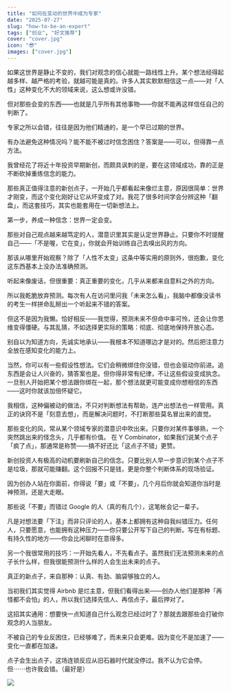 ```yaml
---
title: "如何在变动的世界中成为专家"
date: "2025-07-27"
slug: "how-to-be-an-expert"
tags: ["创业", "好文推荐"]
cover: "cover.jpg"
icon: "😎"
images: ["cover.jpg"]
---
```

如果这世界是静止不变的，我们对观念的信心就能一路线性上升。某个想法经得起越多样、越严格的考验，就越可能是真的。许多人其实默默相信这一点——对「人性」这种变化不大的领域来说，这么想或许没错。



但对那些会变的东西——也就是几乎所有其他事物——你就不能再这样信任自己的判断了。



专家之所以会错，往往是因为他们精通的，是一个早已过期的世界。



有办法避免这种情况吗？能不能不被过时信念困住？答案是——可以，但得靠一点方法。



我曾经花了将近十年投资早期新创，而颇具讽刺的是，要在这领域成功，靠的正是不断砍掉重练信念的能力。



那些真正值得注意的新创点子，一开始几乎都看起来像烂主意，原因很简单：世界才刚变，而这个变化刚好让它从坏变成了对。我花了很多时间学会分辨这种「翻盘」，而这套技巧，其实也能套用在一切新想法上。



第一步，养成一种信念：世界一定会变。



那些对自己观点越来越笃定的人，潜意识里其实是认定世界静止。只要你不时提醒自己——「不是喔，它在变」，你就会开始训练自己去嗅出风的方向。



那该从哪里开始观察？除了「人性不太变」这条中等实用的原则外，很抱歉，变化这东西基本上没办法准确预测。



听起来像废话，但很重要：真正重要的变化，几乎从来都来自意料之外的方向。



所以我乾脆放弃预测。每次有人在访问里问我「未来怎么看」，我脑中都像没读书的考生一样拼命乱掰出一个听起来不错的答案。



但这不是因为我懒。恰好相反——我觉得，预测未来不但命中率可怜，还会让你思维变得僵硬。与其乱猜，不如选择更实际的策略：彻底、彻底地保持开放心态。



别自以为知道方向，先诚实地承认——我根本不知道哪边才是对的。然后把注意力全放在感知变化的能力上。



当然，你可以有一些假设性想法。它们会稍微绑住你没错，但也会驱动你前进。追东西是会让人兴奋的，猜答案也是。但你得非常有纪律，不让这些假设变成执念。
一旦别人开始把某个想法跟你绑在一起，那个想法就更可能变成你想相信的东西——这时你就该加倍怀疑它。



我相信，这种偏被动的做法，不只对判断想法有帮助，连产出想法也一样管用。真正的诀窍不是「刻意去想」，而是解决问题时，不打断那些莫名冒出来的直觉。



那些变化的风，常从某个领域专家的潜意识中吹出来。只要你对某件事够熟，一个突然跳出来的怪念头，几乎都有价值。
在 Y Combinator，如果我们说某个点子「疯了点」，那通常是称赞——搞不好还比「这点子不错」更赞。



新创投资人有极高的动机要刷新自己的信念。只要比别人早一步意识到某个点子不是垃圾，那就可能赚翻。这个回报不只是钱，更是你整个判断体系的现场验证。



因为创办人站在你面前，你得说「要」或「不要」，几个月后你就会知道你当时是神预测，还是大走眼。



那些说「不要」而错过 Google 的人（真的有几个），这笔帐会记一辈子。



凡是对想法要「下注」而非只评论的人，基本上都拥有这种自我纠错压力。任何人，只要愿意，也能拥有这种压力——你只要公开写下自己的判断。写在有标题、有持久性的地方——你会比闲聊时在意得多。



另一个我很常用的技巧：一开始先看人，不先看点子。虽然我们无法预测未来的点子长什么样，但我很能预测什么样的人会生出未来的点子。



真正的新点子，来自那种：认真、有劲、脑袋够独立的人。



当初我们其实觉得 Airbnb 是烂主意，但我们看得出来——创办人他们是那种「再怪都不会怕」的人，所以我们选择先信人、再信点子，最后押对了。



这招其实通用：想要快一点知道自己什么观念已经过时了？那就去跟那些会打破你观念的人当朋友。



不被自己的专业反困住，已经够难了，而未来只会更难。因为变化不是加速了——变化一直都在加速。



点子会生出点子，这场连锁反应从旧石器时代就没停过。我不认为它会停。
但⋯⋯也许我会错。（最好是）




![](https://prod-files-secure.s3.us-west-2.amazonaws.com/112d0858-5090-4d34-a606-b75eb8d65fd2/46476355-9cf3-4e99-9b7a-3531bc426380/1000202064.png?X-Amz-Algorithm=AWS4-HMAC-SHA256&X-Amz-Content-Sha256=UNSIGNED-PAYLOAD&X-Amz-Credential=ASIAZI2LB4664PPP35W2%2F20250922%2Fus-west-2%2Fs3%2Faws4_request&X-Amz-Date=20250922T184215Z&X-Amz-Expires=3600&X-Amz-Security-Token=IQoJb3JpZ2luX2VjEKr%2F%2F%2F%2F%2F%2F%2F%2F%2F%2FwEaCXVzLXdlc3QtMiJHMEUCIGl3563HR6vd%2BW17ajMPybudxnXAv%2FXpYm6q%2BZwFaQnRAiEA7eeNUL%2FirEl5k1NLGsXbvLldFYadkDBvaDf9Wl1drZQq%2FwMIMxAAGgw2Mzc0MjMxODM4MDUiDIBYu0xR9qr0q33P9ircA5fO4zeDtTcsnQqLq3SO7ZnC1SBM3x%2B2Vh7Oe9bdgnBNveI8XWdtGJtkml6TudIz5b1PAo0cN3FSNUibt%2BDM2bmqXZck%2BxLixK%2BD7HWsLfF4jCzszTjeT9WVYafiyO3E8oEg48ONw4yZbHh7hFHoKwavppXo30OWkg30d04Af13K1ryQTmvgrxZ1DAwe4Ffz7NjzaHwIG%2BHwrG8AwEEm7PHs6PsqGaZ1JXMRFIH8RUUx8u6F41hd9YBKeIGNlh9UrBRWBxHY2H%2F%2BfP%2FYD1glfHeuMj8nd0ur2Nr%2BK5yr4icKPU%2FxJmlLClSm2NoBD05qRwAo7QC3sLz%2FWRqo%2F8KfVT0Xox%2FrwsGpO14DXuoaAsHp8WFmtj187pu5Y1isR1vloIF7XU5lb6oHT6Y8y3waEdzFiFa95Hwsc7ZTbrxk1wxMyUcOxvM2CJNPvTkmNuICbBNkrO8Llqq9qZYapV21%2FU9Fu7TOdvBSa4LaPsm4h0Tn27Dq1nwE0YpRvhB52czvgiF4BJrQE08DBqFzQ4p1BUH9UmeNRUSr4QM5pc1JoUEEPRpztqKDVEmqDqVxgPvMZFK%2BOpfvmF%2Buxq9RTgMmW4lCcfkB3dhAhvbWx3HU4d%2BmibUdQxQvfWGbW58AMNWgxsYGOqUBN94SI%2FXCxt7hKDtHaF9W7VPpeoUg28Vj8WlaJqhflDdu%2BaPqEmo%2BJFqRv36GNKgNEpS7hG61qFwFWKyJq59MGc5nnzKW0VfHW4IylWz%2BAWetutrb%2FLZCCHFR2Xw3SMPIo4tDToHZAiKy2E1hwL6ay5o5%2FvIBSOe%2Fh7ZkaHQEVOKCZXDq9cDt1fYEgv6eF3FFff0HPJsnKLV8iBXX55pQZXVrGQK3&X-Amz-Signature=929f0e37f0af7df0471ba0995d851ce783546480a3628a6e309e652746948402&X-Amz-SignedHeaders=host&x-amz-checksum-mode=ENABLED&x-id=GetObject)


